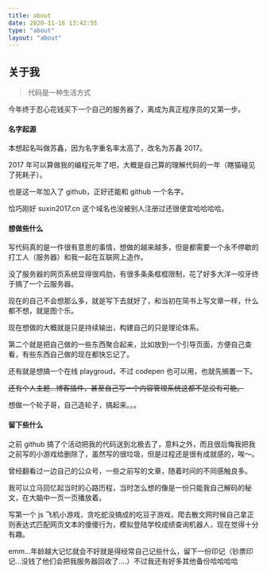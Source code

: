 ```yaml
---
title: about
date: 2020-11-16 13:42:55
type: "about"
layout: "about"
---
```


## 关于我

> 代码是一种生活方式

今年终于忍心花钱买下一个自己的服务器了，离成为真正程序员的又第一步。

#### 名字起源

本想起名叫做苏鑫，因为名字重名率太高了，改名为苏鑫 2017。

2017 年可以算做我的编程元年了吧，大概是自己算的理解代码的一年（瞎猫碰见了死耗子）。

也是这一年加入了 github，正好还能和 github 一个名字。

恰巧刚好 suxin2017.cn 这个域名也没被别人注册过还很便宜哈哈哈哈。

#### 想做些什么

写代码真的是一件很有意思的事情，想做的越来越多，但是都需要一个永不停歇的打工人（服务器）和我一起在互联网上造作。

没了服务器的网页系统显得很鸡肋，有很多条条框框限制，花了好多大洋一咬牙终于搞了一个云服务器。

现在的自己不会想那么多，就是写下去就好了，和当初在简书上写文章一样，什么都不想，就是图个乐。

现在想做的大概就是只是持续输出，构建自己的只是理论体系。

第二个就是把自己做的一些东西聚合起来，比如放到一个引导页面，方便自己查看，有些东西自己做的现在都快忘记了。

还有就是想搞一个在线 playgroud，不过 codepen 也可以用，也就先搁置一下。

~~还有个人主题...博客插件，甚至自己写一个内容管理系统这都不是没有可能。~~

想做一个轮子哥，自己造轮子，搞起来。。。

#### 留下些什么

之前 github 搞了个活动把我的代码送到北极去了，意料之外，而且很后悔我把我之前写的小游戏给删除了，虽然写的很垃圾，但是过程还是很有成就感的，唉～。

曾经翻看过一边自己的公众号，一些之前写的文章，随着时间的不同感触良多。

我可以立马回忆起当时的心路历程，当时怎么想的像是一份只能我自己解码的秘文，在大脑中一页一页播放着。

写第一个 js 飞机小游戏，贪吃蛇没搞成的吃豆子游戏，爬去散文网时候自己拿正则表达式匹配网页文本的傻傻行为，模拟登陆学校成绩查询机器人，现在觉得十分有趣。

emm...年龄越大记忆就会不好就是得经常自己记些什么，留下一份印记（钞票印记...没钱了他们会把我服务器回收了....）不过我还有好多其他备份哈哈哈哈


